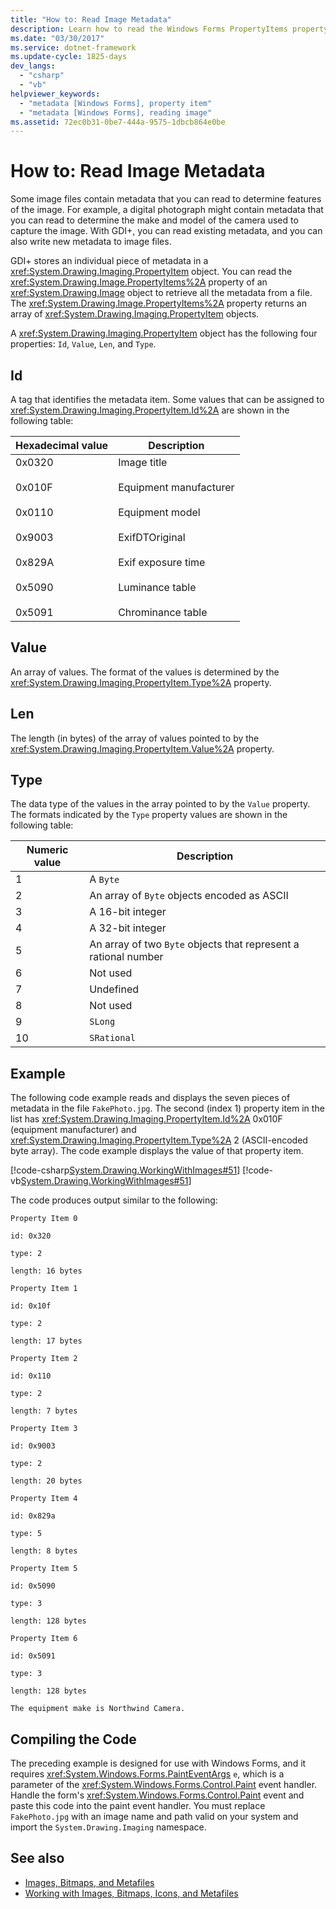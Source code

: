 ```yaml
---
title: "How to: Read Image Metadata"
description: Learn how to read the Windows Forms PropertyItems property of an Image object to retrieve all the metadata from a file.
ms.date: "03/30/2017"
ms.service: dotnet-framework
ms.update-cycle: 1825-days
dev_langs:
  - "csharp"
  - "vb"
helpviewer_keywords:
  - "metadata [Windows Forms], property item"
  - "metadata [Windows Forms], reading image"
ms.assetid: 72ec0b31-0be7-444a-9575-1dbcb864e0be
---
```

# How to: Read Image Metadata

Some image files contain metadata that you can read to determine features of the image. For example, a digital photograph might contain metadata that you can read to determine the make and model of the camera used to capture the image. With GDI+, you can read existing metadata, and you can also write new metadata to image files.

GDI+ stores an individual piece of metadata in a <xref:System.Drawing.Imaging.PropertyItem> object. You can read the <xref:System.Drawing.Image.PropertyItems%2A> property of an <xref:System.Drawing.Image> object to retrieve all the metadata from a file. The <xref:System.Drawing.Image.PropertyItems%2A> property returns an array of <xref:System.Drawing.Imaging.PropertyItem> objects.

A <xref:System.Drawing.Imaging.PropertyItem> object has the following four properties: `Id`, `Value`, `Len`, and `Type`.

## Id

A tag that identifies the metadata item. Some values that can be assigned to <xref:System.Drawing.Imaging.PropertyItem.Id%2A> are shown in the following table:

|Hexadecimal value|Description|
|-----------------------|-----------------|
|0x0320<br /><br /> 0x010F<br /><br /> 0x0110<br /><br /> 0x9003<br /><br /> 0x829A<br /><br /> 0x5090<br /><br /> 0x5091|Image title<br /><br /> Equipment manufacturer<br /><br /> Equipment model<br /><br /> ExifDTOriginal<br /><br /> Exif exposure time<br /><br /> Luminance table<br /><br /> Chrominance table|

## Value

An array of values. The format of the values is determined by the <xref:System.Drawing.Imaging.PropertyItem.Type%2A> property.

## Len

The length (in bytes) of the array of values pointed to by the <xref:System.Drawing.Imaging.PropertyItem.Value%2A> property.

## Type

The data type of the values in the array pointed to by the `Value` property. The formats indicated by the `Type` property values are shown in the following table:

|Numeric value|Description|
|-------------------|-----------------|
|1|A `Byte`|
|2|An array of `Byte` objects encoded as ASCII|
|3|A 16-bit integer|
|4|A 32-bit integer|
|5|An array of two `Byte` objects that represent a rational number|
|6|Not used|
|7|Undefined|
|8|Not used|
|9|`SLong`|
|10|`SRational`|

## Example

The following code example reads and displays the seven pieces of metadata in the file `FakePhoto.jpg`. The second (index 1) property item in the list has <xref:System.Drawing.Imaging.PropertyItem.Id%2A> 0x010F (equipment manufacturer) and <xref:System.Drawing.Imaging.PropertyItem.Type%2A> 2 (ASCII-encoded byte array). The code example displays the value of that property item.

[!code-csharp[System.Drawing.WorkingWithImages#51](~/samples/snippets/csharp/VS_Snippets_Winforms/System.Drawing.WorkingWithImages/CS/Class1.cs#51)]
[!code-vb[System.Drawing.WorkingWithImages#51](~/samples/snippets/visualbasic/VS_Snippets_Winforms/System.Drawing.WorkingWithImages/VB/Class1.vb#51)]

The code produces output similar to the following:

```output
Property Item 0

id: 0x320

type: 2

length: 16 bytes

Property Item 1

id: 0x10f

type: 2

length: 17 bytes

Property Item 2

id: 0x110

type: 2

length: 7 bytes

Property Item 3

id: 0x9003

type: 2

length: 20 bytes

Property Item 4

id: 0x829a

type: 5

length: 8 bytes

Property Item 5

id: 0x5090

type: 3

length: 128 bytes

Property Item 6

id: 0x5091

type: 3

length: 128 bytes

The equipment make is Northwind Camera.
```

## Compiling the Code

The preceding example is designed for use with Windows Forms, and it requires <xref:System.Windows.Forms.PaintEventArgs> `e`, which is a parameter of the <xref:System.Windows.Forms.Control.Paint> event handler. Handle the form's <xref:System.Windows.Forms.Control.Paint> event and paste this code into the paint event handler. You must replace `FakePhoto.jpg` with an image name and path valid on your system and import the `System.Drawing.Imaging` namespace.

## See also

- [Images, Bitmaps, and Metafiles](images-bitmaps-and-metafiles.md)
- [Working with Images, Bitmaps, Icons, and Metafiles](working-with-images-bitmaps-icons-and-metafiles.md)
